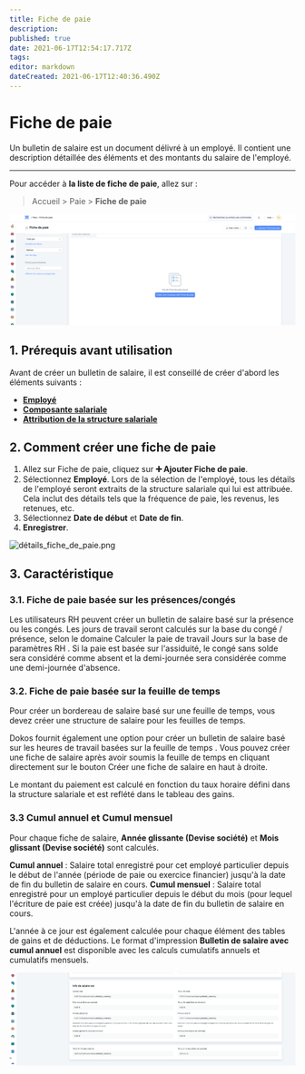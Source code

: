 ```yaml
---
title: Fiche de paie
description: 
published: true
date: 2021-06-17T12:54:17.717Z
tags: 
editor: markdown
dateCreated: 2021-06-17T12:40:36.490Z
---
```


# Fiche de paie

Un bulletin de salaire est un document délivré à un employé. Il contient une description détaillée des éléments et des montants du salaire de l'employé.

---

Pour accéder à **la liste de fiche de paie**, allez sur :

> Accueil > Paie > **Fiche de paie**

![liste_fiche_de_paie0.png](/content/payroll/salary-slip/liste_fiche_de_paie0.png)

## 1. Prérequis avant utilisation

Avant de créer un bulletin de salaire, il est conseillé de créer d'abord les éléments suivants :

- **[Employé](/rh/employee)**
- **[Composante salariale](/payroll/salary-component)**
- **[Attribution de la structure salariale](/payroll/salary-structure-assignment)**

## 2. Comment créer une fiche de paie

1. Allez sur Fiche de paie, cliquez sur **:heavy_plus_sign: Ajouter Fiche de paie**.
2. Sélectionnez **Employé**. Lors de la sélection de l'employé, tous les détails de l'employé seront extraits de la structure salariale qui lui est attribuée. Cela inclut des détails tels que la fréquence de paie, les revenus, les retenues, etc.
3. Sélectionnez **Date de début** et **Date de fin**.
4. **Enregistrer**.

![détails_fiche_de_paie.png](/content/payroll/salary-slip/détails_fiche_de_paie.png)

## 3. Caractéristique

### 3.1. Fiche de paie basée sur les présences/congés

Les utilisateurs RH peuvent créer un bulletin de salaire basé sur la présence ou les congés. Les jours de travail seront calculés sur la base du congé / présence, selon le domaine Calculer la paie de travail Jours sur la base de paramètres RH . Si la paie est basée sur l'assiduité, le congé sans solde sera considéré comme absent et la demi-journée sera considérée comme une demi-journée d'absence.

### 3.2. Fiche de paie basée sur la feuille de temps

Pour créer un bordereau de salaire basé sur une feuille de temps, vous devez créer une structure de salaire pour les feuilles de temps.

Dokos fournit également une option pour créer un bulletin de salaire basé sur les heures de travail basées sur la feuille de temps . Vous pouvez créer une fiche de salaire après avoir soumis la feuille de temps en cliquant directement sur le bouton Créer une fiche de salaire en haut à droite.

Le montant du paiement est calculé en fonction du taux horaire défini dans la structure salariale et est reflété dans le tableau des gains.

### 3.3 Cumul annuel et Cumul mensuel

Pour chaque fiche de salaire, **Année glissante (Devise société)**
et **Mois glissant (Devise société)** sont calculés.

**Cumul annuel** : Salaire total enregistré pour cet employé particulier depuis le début de l'année (période de paie ou exercice financier) jusqu'à la date de fin du bulletin de salaire en cours.
**Cumul mensuel** : Salaire total enregistré pour un employé particulier depuis le début du mois (pour lequel l'écriture de paie est créée) jusqu'à la date de fin du bulletin de salaire en cours.

L'année à ce jour est également calculée pour chaque élément des tables de gains et de déductions. Le format d'impression **Bulletin de salaire avec cumul annuel** est disponible avec les calculs cumulatifs annuels et cumulatifs mensuels.

![cumul_fiche_de_paie.png](/content/payroll/salary-slip/cumul_fiche_de_paie.png)

